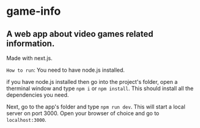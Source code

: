 # game-info
## A web app about video games related information.
Made with next.js.

```How to run```:
You need to have node.js installed.

if you have node.js installed then go into the project's folder, open a therminal window and type ```npm i``` or ```npm install```. This should install all the dependencies you need.

Next, go to the app's folder and type ```npm run dev```. This will start a local server on port 3000. Open your browser of choice and go to ```localhost:3000```.
